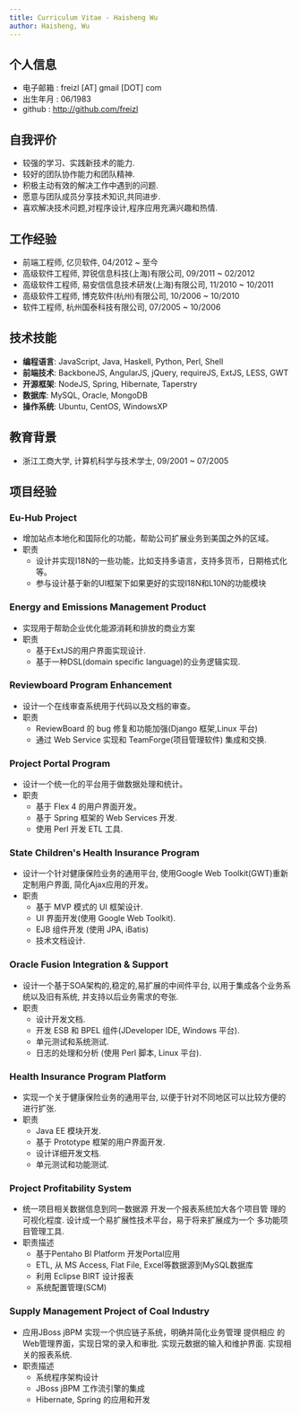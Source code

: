 ```yaml
---
title: Curriculum Vitae - Haisheng Wu
author: Haisheng, Wu
---
```


## 个人信息

  - 电子邮箱 : freizl [AT] gmail [DOT] com
  - 出生年月 : 06/1983
  - github  : <http://github.com/freizl>

## 自我评价

  - 较强的学习、实践新技术的能力.
  - 较好的团队协作能力和团队精神.
  - 积极主动有效的解决工作中遇到的问题.
  - 愿意与团队成员分享技术知识,共同进步.
  - 喜欢解决技术问题,对程序设计,程序应用充满兴趣和热情.

## 工作经验

  - 前端工程师, 亿贝软件, 04/2012 ~ 至今
  - 高级软件工程师, 羿锐信息科技(上海)有限公司, 09/2011 ~ 02/2012
  - 高级软件工程师, 易安信信息技术研发(上海)有限公司, 11/2010 ~ 10/2011
  - 高级软件工程师, 博克软件(杭州)有限公司, 10/2006 ~ 10/2010
  - 软件工程师, 杭州国泰科技有限公司, 07/2005 ~ 10/2006

## 技术技能

  - **编程语言**: JavaScript, Java, Haskell, Python, Perl, Shell
  - **前端技术**: BackboneJS, AngularJS, jQuery, requireJS, ExtJS, LESS, GWT
  - **开源框架**: NodeJS, Spring, Hibernate, Taperstry
  - **数据库**: MySQL, Oracle, MongoDB
  - **操作系统**: Ubuntu, CentOS, WindowsXP

## 教育背景

  - 浙江工商大学, 计算机科学与技术学士, 09/2001 ~ 07/2005

## 项目经验

### Eu-Hub Project

  + 增加站点本地化和国际化的功能，帮助公司扩展业务到美国之外的区域。
  + 职责
    - 设计并实现I18N的一些功能，比如支持多语言，支持多货币，日期格式化等。
    - 参与设计基于新的UI框架下如果更好的实现I18N和L10N的功能模块

### Energy and Emissions Management Product

  + 实现用于帮助企业优化能源消耗和排放的商业方案
  + 职责
    - 基于ExtJS的用户界面实现设计.
    - 基于一种DSL(domain specific language)的业务逻辑实现.

### Reviewboard Program Enhancement

  + 设计一个在线审查系统用于代码以及文档的审查。
  + 职责
    - ReviewBoard 的 bug 修复和功能加强(Django 框架,Linux 平台)
    - 通过 Web Service 实现和 TeamForge(项目管理软件) 集成和交换.

### Project Portal Program

  + 设计一个统一化的平台用于做数据处理和统计。
  + 职责
    - 基于 Flex 4 的用户界面开发。
    - 基于 Spring 框架的 Web Services 开发.
    - 使用 Perl 开发 ETL 工具.

### State Children's Health Insurance Program

  + 设计一个针对健康保险业务的通用平台, 使用Google Web Toolkit(GWT)重新定制用户界面, 简化Ajax应用的开发。
  + 职责
    - 基于 MVP 模式的 UI 框架设计.
    - UI 界面开发(使用 Google Web Toolkit).
    - EJB 组件开发 (使用 JPA, iBatis)
    - 技术文档设计.

### Oracle Fusion Integration & Support

  + 设计一个基于SOA架构的,稳定的,易扩展的中间件平台, 以用于集成各个业务系统以及旧有系统, 并支持以后业务需求的夸张.
  + 职责
    - 设计开发文档.
    - 开发 ESB 和 BPEL 组件(JDeveloper IDE, Windows 平台).
    - 单元测试和系统测试.
    - 日志的处理和分析 (使用 Perl 脚本, Linux 平台).

### Health Insurance Program Platform

  + 实现一个关于健康保险业务的通用平台, 以便于针对不同地区可以比较方便的进行扩张.
  + 职责
    - Java EE 模块开发.
    - 基于 Prototype 框架的用户界面开发.
    - 设计详细开发文档.
    - 单元测试和功能测试.

### Project Profitability System

  + 统一项目相关数据信息到同一数据源 开发一个报表系统加大各个项目管
    理的可视化程度. 设计成一个易扩展性技术平台，易于将来扩展成为一个
    多功能项目管理工具.
  + 职责描述
    - 基于Pentaho BI Platform 开发Portal应用
    - ETL, 从 MS Access, Flat File, Excel等数据源到MySQL数据库
    - 利用 Eclipse BIRT 设计报表
    - 系统配置管理(SCM)

### Supply Management Project of Coal Industry

  + 应用JBoss jBPM 实现一个供应链子系统，明确并简化业务管理 提供相应
    的Web管理界面，实现日常的录入和审批. 实现元数据的输入和维护界面.
    实现相关的报表系统.
  + 职责描述
    - 系统程序架构设计
    - JBoss jBPM 工作流引擎的集成
    - Hibernate, Spring 的应用和开发
